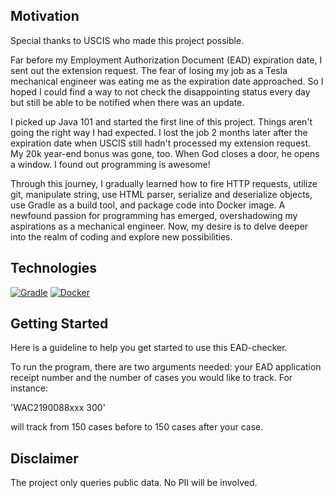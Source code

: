 ## Motivation

Special thanks to USCIS who made this project possible.

Far before my Employment Authorization Document (EAD) expiration date, I sent out the extension request. The fear of losing my job as a Tesla mechanical engineer was eating me as the expiration date approached. So I hoped I could find a way to not check the disappointing status every day but still be able to be notified when there was an update.

I picked up Java 101 and started the first line of this project. Things aren't going the right way I had expected. I lost the job 2 months later after the expiration date when USCIS still hadn't processed my extension request. My 20k year-end bonus was gone, too. When God closes a door, he opens a window. I found out programming is awesome!

Through this journey, I gradually learned how to fire HTTP requests, utilize git, manipulate string, use HTML parser, serialize and deserialize objects, use Gradle as a build tool, and package code into Docker image. A newfound passion for programming has emerged, overshadowing my aspirations as a mechanical engineer. Now, my desire is to delve deeper into the realm of coding and explore new possibilities.

## Technologies

[![Gradle](https://img.shields.io/badge/Gradle-02303A.svg?style=for-the-badge&logo=Gradle&logoColor=white)](https://gradle.org/)
[![Docker](https://img.shields.io/badge/Docker-2496ED.svg?style=for-the-badge&logo=Docker&logoColor=white)](https://www.docker.com/)

## Getting Started

Here is a guideline to help you get started to use this EAD-checker.

To run the program, there are two arguments needed: your EAD application receipt number and the number of cases you would like to track. For instance:

'WAC2190088xxx 300'

will track from 150 cases before to 150 cases after your case.

## Disclaimer

The project only queries public data. No PII will be involved.

